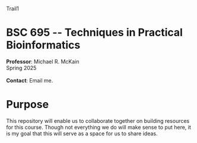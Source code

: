 Trail1

BSC 695 -- Techniques in Practical Bioinformatics
=============
<b>Professor</b>: Michael R. McKain
</br>
Spring 2025<br>
</br>
<b>Contact</b>: Email me.

<h1>Purpose</h1>

This repository will enable us to collaborate together on building resources for this course. Though not everything we do will make sense to put here, it is my goal that this will serve as a space for us to share ideas.
